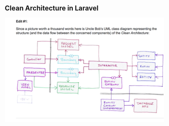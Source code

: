 ## Clean Architecture in Laravel

![Clean architecture UML class diagram](./resources/assets/clean-architecture-UML.png)
